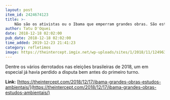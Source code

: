 ```yaml
---
layout: post
item_id: 2424674123
title: >-
    Não são os ativistas ou o Ibama que emperram grandes obras. São estudos ambientais mal feitos.
author: Tatu D'Oquei
date: 2018-12-18 02:02:00
pub_date: 2018-12-18 02:02:00
time_added: 2019-12-23 21:41:23
category: refletimos
image: https://theintercept.imgix.net/wp-uploads/sites/1/2018/11/12496394-high-1542917501.jpeg?auto=compress%2Cformat&q=90&fit=crop&w=1200&h=800
---
```


Dentre os vários derrotados nas eleições brasileiras de 2018, um em especial já havia perdido a disputa bem antes do primeiro turno.

**Link:** [https://theintercept.com/2018/12/17/ibama-grandes-obras-estudos-ambientais/](https://theintercept.com/2018/12/17/ibama-grandes-obras-estudos-ambientais/)

